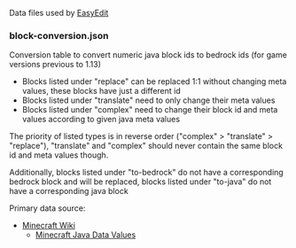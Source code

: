 Data files used by [EasyEdit](https://github.com/platz1de/EasyEdit)

### block-conversion.json

Conversion table to convert numeric java block ids to bedrock ids (for game versions previous to 1.13)

- Blocks listed under "replace" can be replaced 1:1 without changing meta values, these blocks have just a different id
- Blocks listed under "translate" need to only change their meta values
- Blocks listed under "complex" need to change their block id and meta values according to given java meta values

The priority of listed types is in reverse order ("complex" > "translate" > "replace"),
"translate" and "complex" should never contain the same block id and meta values though.

Additionally, blocks listed under "to-bedrock" do not have a corresponding bedrock block and will be replaced,
blocks listed under "to-java" do not have a corresponding java block

Primary data source:

- [Minecraft Wiki](https://minecraft.fandom.com/)
    - [Minecraft Java Data Values](https://minecraft.fandom.com/wiki/Java_Edition_data_values/Pre-flattening)